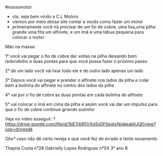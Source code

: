 #nossomotor
- ola, seja bem vindo a C.L Motors
- viemos por meio desse site contar a vocês como fazer um motor 
- primeiramente você irá precisar de um fio de cobre, uma lixa,uma pilha grande 
uma fita um  alfinete, e um ímã e uma tábua pequena para colocar o motor
 
Mão na massa:

1° você vai pegar o fio de cobre dar voltas na pilha deixando bem redondinho e duas pontas para que você possa fazer o próximo passo

2° de um lado você vai lixar todo ele e do outro lado apenas um lado 

3° Depois você vai pegar e prender o alfinete nos lados da pilha e colar bem a bolinha do alfinete no centro dos lados da pilha

4° vai por o fio de cobre as duas pontas em cada bolinha do alfinete 

5° vai colocar o ímã em cima da pilha e assim você vai dar um impulso para que o fio de cobre 
continue girando sozinho 

Veja no vídeo asseguir: ? https://drive.google.com/file/d/1bE7rkR5VXqSo0FtIagtxNiqkeablIJQf/view?usp=drivesdk
 
Obs* caso não dê certo reveja o que você fez de errado e tente novamente.

Thayná Costa n°28
Gabrielly Lopes Rodrigues n°04 
3° ano B 
